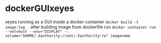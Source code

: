 # dockerGUIxeyes
xeyes running as a GUI inside a docker container
```docker build -t image:tag .```
after building image from dockerfile run ```docker container run --net=host --env="DISPLAY" --volume="$HOME/.Xauthority:/root/.Xauthority:rw" imagename```
